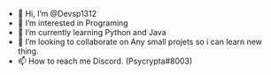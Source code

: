 - 👋 Hi, I’m @Devsp1312
- 👀 I’m interested in Programing
- 🌱 I’m currently learning Python and Java
- 💞️ I’m looking to collaborate on Any small projets so i can learn new thing.
- 📫 How to reach me Discord. (Psycrypta#8003)

<!---
Devsp1312/Devsp1312 is a ✨ special ✨ repository because its `README.md` (this file) appears on your GitHub profile.
You can click the Preview link to take a look at your changes.
--->

